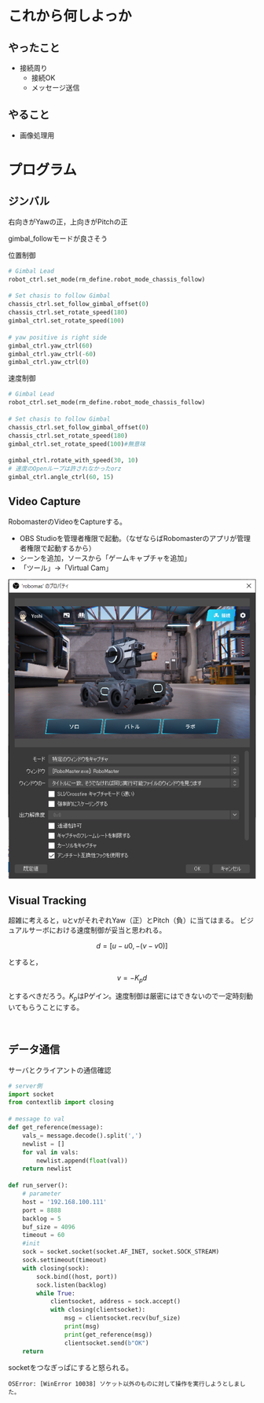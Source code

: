 # これから何しよっか


## やったこと
- 接続周り
  - 接続OK
  - メッセージ送信



## やること
- 画像処理用


# プログラム

## ジンバル

右向きがYawの正，上向きがPitchの正

gimbal_followモードが良さそう

位置制御

```python
# Gimbal Lead
robot_ctrl.set_mode(rm_define.robot_mode_chassis_follow)

# Set chasis to follow Gimbal
chassis_ctrl.set_follow_gimbal_offset(0)
chassis_ctrl.set_rotate_speed(180)
gimbal_ctrl.set_rotate_speed(100)

# yaw positive is right side
gimbal_ctrl.yaw_ctrl(60)
gimbal_ctrl.yaw_ctrl(-60)
gimbal_ctrl.yaw_ctrl(0)
```

速度制御

```python
# Gimbal Lead
robot_ctrl.set_mode(rm_define.robot_mode_chassis_follow)

# Set chasis to follow Gimbal
chassis_ctrl.set_follow_gimbal_offset(0)
chassis_ctrl.set_rotate_speed(180)
gimbal_ctrl.set_rotate_speed(100)#無意味

gimbal_ctrl.rotate_with_speed(30, 10)
# 速度のOpenループは許されなかったorz
gimbal_ctrl.angle_ctrl(60, 15)
```

## Video Capture

RobomasterのVideoをCaptureする。

- OBS Studioを管理者権限で起動。（なぜならばRobomasterのアプリが管理者権限で起動するから）
- シーンを追加，ソースから「ゲームキャプチャを追加」
- 「ツール」→「Virtual Cam」

![](img/RobomasCapture.png)

## Visual Tracking

超雑に考えると，uとvがそれぞれYaw（正）とPitch（負）に当てはまる。
ビジュアルサーボにおける速度制御が妥当と思われる。

$$
d = [u-u0,-(v-v0)]
$$

とすると，

$$
v = - K_p d
$$

とするべきだろう。$K_p$はPゲイン。速度制御は厳密にはできないので一定時刻動いてもらうことにする。


```python



```

## データ通信

サーバとクライアントの通信確認

```python
# server側
import socket
from contextlib import closing

# message to val
def get_reference(message):
    vals_= message.decode().split(',')
    newlist = []
    for val in vals:
        newlist.append(float(val))
    return newlist

def run_server():
    # parameter
    host = '192.168.100.111'
    port = 8888
    backlog = 5
    buf_size = 4096
    timeout = 60
    #init
    sock = socket.socket(socket.AF_INET, socket.SOCK_STREAM)
    sock.settimeout(timeout)
    with closing(sock):
        sock.bind((host, port))
        sock.listen(backlog)
        while True:
            clientsocket, address = sock.accept()
            with closing(clientsocket):
                msg = clientsocket.recv(buf_size)
                print(msg)
                print(get_reference(msg))
                clientsocket.send(b"OK")
    return

```

socketをつなぎっぱにすると怒られる。

```
OSError: [WinError 10038] ソケット以外のものに対して操作を実行しようとしました。
```


